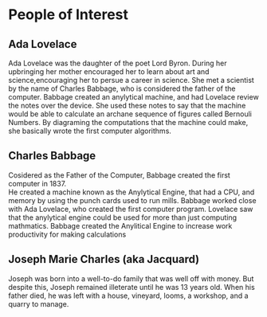 # People of Interest
## Ada Lovelace
Ada Lovelace was the daughter of the poet Lord Byron.  During her upbringing her mother encouraged her to learn about art and science,encouraging her to persue a career in science.
She met a scientist by the name of Charles Babbage, who is considered the father of the computer.  Babbage created an anylytical machine, and had Lovelace review the notes over the device.
She used these notes to say that the machine would be able to calculate an archane sequence of figures called Bernouli Numbers.
By diagraming the computations that the machine could make, she basically wrote the first computer algorithms.
## Charles Babbage
Cosidered as the Father of the Computer, Babbage created the first computer in 1837.  
He created a machine known as the Anylytical Engine, that had a CPU, and memory by using the punch cards used to run mills.
Babbage worked close with Ada Lovelace, who created the first computer program.  Lovelace saw that the anylytical engine could be used for more than just computing mathmatics.
Babbage created the Anylitical Engine to increase work productivity for making calculations
## Joseph Marie Charles (aka Jacquard)
Joseph was born into a well-to-do family that was well off with money.  But despite this, Joseph remained illeterate until he was 13 years old.  When his father died, he was left with a house, vineyard, looms, a workshop, and a quarry to manage.

